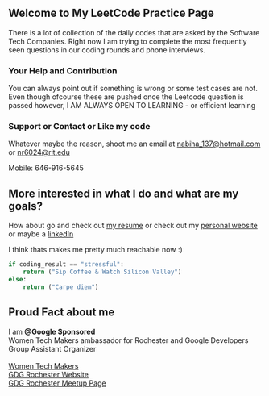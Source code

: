 ## Welcome to My LeetCode Practice Page

There is a lot of collection of the daily codes that are asked by the Software Tech Companies.
Right now I am trying to complete the most frequently seen questions in our coding rounds and phone interviews.

### Your Help and Contribution
You can always point out if something is wrong or some test cases are not. Even though ofcourse these are pushed once the Leetcode question is passed however, I AM ALWAYS OPEN TO LEARNING - or efficient learning

### Support or Contact or Like my code

Whatever maybe the reason, shoot me an email at nabiha_137@hotmail.com or nr6024@rit.edu

Mobile:
646-916-5645

## More interested in what I do and what are my goals?

How about go and check out [my resume](https://github.com/nabiharaza/Resume/blob/master/Resume__Nabiha_Raza.pdf) 
or check out my [personal website](https://www.cs.rit.edu/~nr6024/)
or maybe a [linkedIn](https://www.linkedin.com/in/nabiha-raza/)

I think thats makes me pretty much reachable now :)

```python
if coding_result == "stressful":
    return ("Sip Coffee & Watch Silicon Valley")
else:
    return ("Carpe diem")
```
## Proud Fact about me
I am **@Google Sponsored** <br> Women Tech Makers ambassador for Rochester and Google Developers Group Assistant Organizer<br><br>
[Women Tech Makers](https://www.womentechmakers.com/ambassadors/nabiha-raza) <br>
[GDG Rochester Website](https://gdg-rochester.firebaseapp.com/team) <br>
[GDG Rochester Meetup Page](https://www.meetup.com/GDG-Rochester/) 
